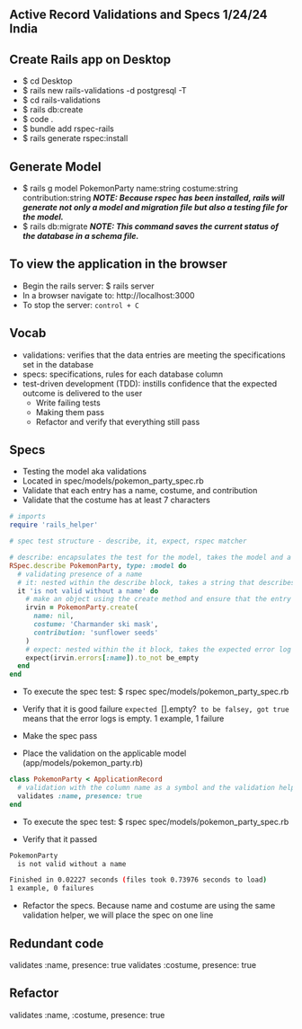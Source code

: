 ## Active Record Validations and Specs 1/24/24 India

## Create Rails app on Desktop
- $ cd Desktop
- $ rails new rails-validations -d postgresql -T
- $ cd rails-validations
- $ rails db:create
- $ code .
- $ bundle add rspec-rails
- $ rails generate rspec:install

## Generate Model
- $ rails g model PokemonParty name:string costume:string contribution:string
***NOTE: Because rspec has been installed, rails will generate not only a model and migration file but also a testing file for the model.***
- $ rails db:migrate
***NOTE: This command saves the current status of the database in a schema file.***

## To view the application in the browser
- Begin the rails server: $ rails server
- In a browser navigate to: http://localhost:3000
- To stop the server: `control + C`

## Vocab
- validations: verifies that the data entries are meeting the specifications set in the database
- specs: specifications, rules for each database column
- test-driven development (TDD): instills confidence that the expected outcome is delivered to the user
    - Write failing tests
    - Making them pass
    - Refactor and verify that everything still pass

## Specs
- Testing the model aka validations
- Located in spec/models/pokemon_party_spec.rb
- Validate that each entry has a name, costume, and contribution
- Validate that the costume has at least 7 characters

```rb
# imports
require 'rails_helper'

# spec test structure - describe, it, expect, rspec matcher

# describe: encapsulates the test for the model, takes the model and a ruby block as arguments
RSpec.describe PokemonParty, type: :model do
  # validating presence of a name
  # it: nested within the describe block, takes a string that describes the validation that is being tested and a ruby block as an argument
  it 'is not valid without a name' do
    # make an object using the create method and ensure that the entry is missing what is being validated
    irvin = PokemonParty.create(
      name: nil,
      costume: 'Charmander ski mask',
      contribution: 'sunflower seeds'
    )
    # expect: nested within the it block, takes the expected error log as an argument with the rpsec matcher appended to the end 
    expect(irvin.errors[:name]).to_not be_empty
  end
end

```
- To execute the spec test: $ rspec spec/models/pokemon_party_spec.rb

- Verify that it is good failure
`expected `[].empty?` to be falsey, got true` means that the error logs is empty.
1 example, 1 failure

- Make the spec pass
- Place the validation on the applicable model (app/models/pokemon_party.rb)
```rb
class PokemonParty < ApplicationRecord
  # validation with the column name as a symbol and the validation helper presence
  validates :name, presence: true
end
```

- To execute the spec test: $ rspec spec/models/pokemon_party_spec.rb

- Verify that it passed
```bash
PokemonParty
  is not valid without a name

Finished in 0.02227 seconds (files took 0.73976 seconds to load)
1 example, 0 failures
```

- Refactor the specs. Because name and costume are using the same validation helper, we will place the spec on one line

## Redundant code
validates :name, presence: true
validates :costume, presence: true

## Refactor
validates :name, :costume, presence: true
